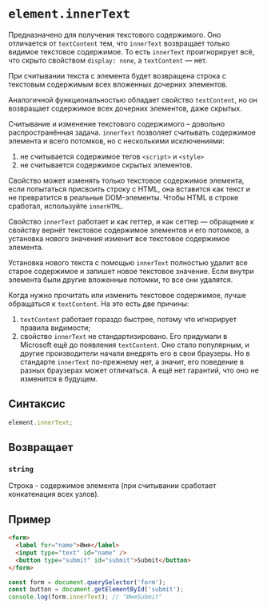 # `element.innerText`

Предназначено для получения текстового содержимого. Оно отличается от `textContent` тем, что `innerText` возвращает только видимое текстовое содержимое. То есть `innerText` проигнорирует всё, что скрыто свойством `display: none`, а `textContent` — нет.

При считывании текста с элемента будет возвращена строка с текстовым содержимым всех вложенных дочерних элементов.

Аналогичной функциональностью обладает свойство `textContent`, но он возвращает содержимое всех дочерних элементов, даже скрытых.

Считывание и изменение текстового содержимого – довольно распространённая задача. `innerText` позволяет считывать содержимое элемента и всего потомков, но с несколькими исключениями:

1. не считывается содержимое тегов `<script>` и `<style>`
2. не считывается содержимое скрытых элементов.

Свойство может изменять только текстовое содержимое элемента, если попытаться присвоить строку с HTML, она вставится как текст и не превратится в реальные DOM-элементы. Чтобы HTML в строке сработал, используйте `innerHTML`.

Свойство `innerText` работает и как геттер, и как сеттер — обращение к свойству вернёт текстовое содержимое элементов и его потомков, а установка нового значения изменит все текстовое содержимое элемента.

Установка нового текста с помощью `innerText` полностью удалит все старое содержимое и запишет новое текстовое значение. Если внутри элемента были другие вложенные потомки, то все они удалятся.

Когда нужно прочитать или изменить текстовое содержимое, лучше обращаться к `textContent`. На это есть две причины:

1. `textContent` работает гораздо быстрее, потому что игнорирует правила видимости;
2. свойство `innerText` не стандартизировано. Его придумали в Microsoft ещё до появления `textContent`. Оно стало популярным, и другие производители начали внедрять его в свои браузеры. Но в стандарте `innerText` по-прежнему нет, а значит, его поведение в разных браузерах может отличаться. А ещё нет гарантий, что оно не изменится в будущем.

## Синтаксис

```js
element.innerText;
```

## Возвращает

### `string`

Строка - содержимое элемента (при считывании сработает конкатенация всех узлов).

## Пример

```html
<form>
  <label for="name">Имя</label>
  <input type="text" id="name" />
  <button type="submit" id="submit">Submit</button>
</form>
```

```js
const form = document.querySelector('form');
const button = document.getElementById('submit');
console.log(form.innerText); // "ИмяSubmit"
```
